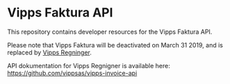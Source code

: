 # Vipps Faktura API

This repository contains developer resources for the Vipps Faktura API.

Please note that Vipps Faktura will be deactivated on March 31 2019, and is
replaced by [Vipps Regninger](https://www.vipps.no/bedrift/vipps-regninger).

API dokumentation for Vipps Regnigner is available here: https://github.com/vippsas/vipps-invoice-api

